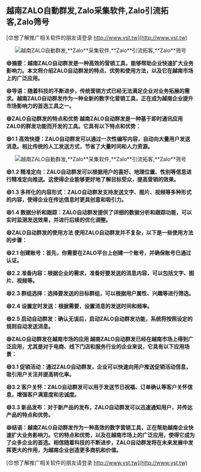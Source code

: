 ## **越南ZALO自動群发,**Zalo**采集软件,**Zalo**引流拓客,**Zalo**筛号**

[😍想了解推广相关软件的朋友请登录 http://www.vst.tw](http://www.vst.tw)

 <center><img src="https://vst.tw/MP4/tuiguang/png/8.png" alt="越南ZALO自動群发,**Zalo**采集软件,**Zalo**引流拓客,**Zalo**筛号"></center>

**😄摘要：越南ZALO自动群发是一种高效的营销工具，能够帮助企业快速扩大业务影响力。本文将介绍ZALO自动群发的特点、优势和使用方法，以及它在越南市场上的广泛应用。**

**😄导语：随着科技的不断进步，传统营销方式已经无法满足企业对业务拓展的需求。越南ZALO自动群发作为一种全新的数字化营销工具，正在成为越南企业提升市场影响力的首选工具之一。**

**😄ZALO自动群发的特点和优势 越南ZALO自动群发是一种基于即时通讯应用ZALO的群发功能而开发的工具。它具有以下特点和优势：**

**😄1.1 高效快捷：ZALO自动群发可以通过一次性编写内容，自动向大量用户发送消息。相比传统的人工发送方式，节省了大量时间和人力资源。**

 <center><img src="https://vst.tw/MP4/tuiguang/png/4.png" alt="越南ZALO自動群发,**Zalo**采集软件,**Zalo**引流拓客,**Zalo**筛号"></center>

**😄1.2 精准定向：ZALO自动群发可以根据用户的喜好、地理位置、性别等信息进行精准定向推送。这使得企业能够更好地了解目标受众，提高营销的效果。**

**😄1.3 多样化的内容形式：ZALO自动群发支持发送文字、图片、视频等多种形式的内容，使得企业在传达信息时更具创意和吸引力。**

**😄1.4 数据分析和跟踪：ZALO自动群发提供了详细的数据分析和跟踪功能，可以实时监测发送效果，并进行后续的优化调整。**

**😄ZALO自动群发的使用方法 使用ZALO自动群发并不复杂，以下是一些使用方法的步骤：**

**😄2.1 创建账号：首先，你需要在ZALO平台上创建一个账号，并确保账号已通过认证。**

**😄2.2 准备内容：根据企业的需求，准备好要发送的消息内容，可以包括文字、图片、视频等。**

**😄2.3 群组选择：选择要发送的目标群组，可以根据用户属性、兴趣等进行筛选。**

**😄2.4 设置定时发送：根据需要，设置消息的发送时间和频率。**

**😄2.5 启动自动群发：确认无误后，启动ZALO自动群发功能，系统将按照设定的规则自动发送消息。**

**😄ZALO自动群发在越南市场的应用 越南ZALO自动群发已经在越南市场上得到广泛应用，尤其是对于电商、线下门店和服务行业的企业来说，它具有以下应用场景：**

**😄3.1 促销活动：通过ZALO自动群发，企业可以快速向用户推送促销活动信息，吸引用户关注并提高转化率。**

**😄3.2 客户关怀：ZALO自动群发可以用于发送节日祝福、订单确认等客户关怀信息，增强客户满意度和忠诚度。**

**😄3.3 新品发布：对于新产品的发布，ZALO自动群发可以迅速通知用户，并传达产品的特点和优势。**

**😄结语：越南ZALO自动群发作为一种高效的数字营销工具，正在帮助越南企业快速扩大业务影响力。它的特点和优势，以及在越南市场上的广泛应用，使得它成为了众多企业的首选。相信随着科技的不断进步，ZALO自动群发将在未来发展中发挥更大的作用，为越南企业创造更多商机和价值。**

[😍想了解推广相关软件的朋友请登录 http://www.vst.tw](http://www.vst.tw)



